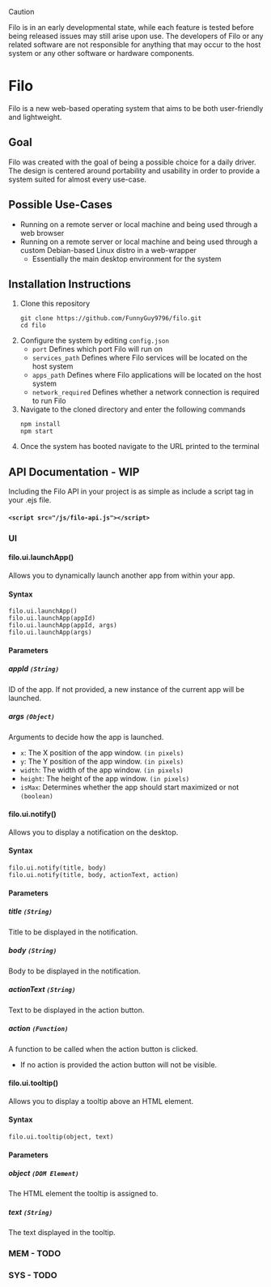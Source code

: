 > [!CAUTION]
> Filo is in an early developmental state, while each feature is tested before being released issues may still arise upon use. The developers of Filo or any related software are not responsible for anything that may occur to the host system or any other software or hardware components.
# Filo
Filo is a new web-based operating system that aims to be both user-friendly and lightweight.
## Goal
Filo was created with the goal of being a possible choice for a daily driver. The design is centered around portability and usability in order to provide a system suited for almost every use-case.
## Possible Use-Cases
- Running on a remote server or local machine and being used through a web browser
- Running on a remote server or local machine and being used through a custom Debian-based Linux distro in a web-wrapper
  - Essentially the main desktop environment for the system
## Installation Instructions
1. Clone this repository
     ```
     git clone https://github.com/FunnyGuy9796/filo.git
     cd filo
     ```
2. Configure the system by editing `config.json`
   - `port` Defines which port Filo will run on
   - `services_path` Defines where Filo services will be located on the host system
   - `apps_path` Defines where Filo applications will be located on the host system
   - `network_required` Defines whether a network connection is required to run Filo
3. Navigate to the cloned directory and enter the following commands
     ```
     npm install
     npm start
     ```
4. Once the system has booted navigate to the URL printed to the terminal
## API Documentation - WIP
Including the Filo API in your project is as simple as include a script tag in your .ejs file.
#### `<script src="/js/filo-api.js"></script>`
### UI
#### filo.ui.launchApp()
Allows you to dynamically launch another app from within your app.
#### Syntax
```
filo.ui.launchApp()
filo.ui.launchApp(appId)
filo.ui.launchApp(appId, args)
filo.ui.launchApp(args)
```
#### Parameters
##### appId `(String)`
ID of the app. If not provided, a new instance of the current app will be launched.
##### args `(Object)`
Arguments to decide how the app is launched.
- `x`: The X position of the app window. `(in pixels)`
- `y`: The Y position of the app window. `(in pixels)`
- `width`: The width of the app window. `(in pixels)`
- `height`: The height of the app window. `(in pixels)`
- `isMax`: Determines whether the app should start maximized or not `(boolean)`
#### filo.ui.notify()
Allows you to display a notification on the desktop.
#### Syntax
```
filo.ui.notify(title, body)
filo.ui.notify(title, body, actionText, action)
```
#### Parameters
##### title `(String)`
Title to be displayed in the notification.
##### body `(String)`
Body to be displayed in the notification.
##### actionText `(String)`
Text to be displayed in the action button.
##### action `(Function)`
A function to be called when the action button is clicked.
- If no action is provided the action button will not be visible.
#### filo.ui.tooltip()
Allows you to display a tooltip above an HTML element.
#### Syntax
```
filo.ui.tooltip(object, text)
```
#### Parameters
##### object `(DOM Element)`
The HTML element the tooltip is assigned to.
##### text `(String)`
The text displayed in the tooltip.
### MEM - TODO
### SYS - TODO